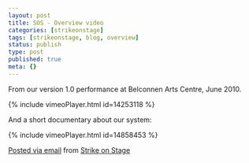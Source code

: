 ```yaml
---
layout: post
title: SOS - Overview video
categories: [strikeonstage]
tags: [strikeonstage, blog, overview]
status: publish
type: post
published: true
meta: {}
---
```


From our version 1.0 performance at Belconnen Arts Centre, June 2010. 

<!-- Strike on Stage overview video: https://vimeo.com/14253118 -->

{% include vimeoPlayer.html id=14253118 %}

And a short documentary about our system:

<!-- Strike on Stage documentary video: https://vimeo.com/14858453 -->

{% include vimeoPlayer.html id=14858453 %}


[Posted via email](http://posterous.com)  from 
[Strike on Stage](http://strikeonstage.posterous.com/sos-overview-video)
